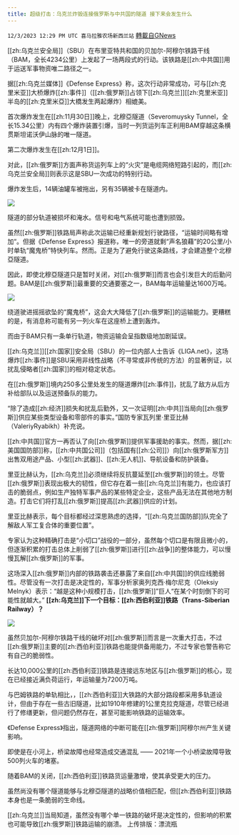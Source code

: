 ```yaml
---
title: 超级打击：乌克兰炸毁连接俄罗斯与中共国的隧道 接下来会发生什么
---
```

`12/3/2023 12:29 PM UTC 喜马拉雅农场新西兰站` [轉載自GNews](https://gnews.org/articles/2065990)

[[zh:乌克兰安全局]]（SBU）在布里亚特共和国的贝加尔\-阿穆尔铁路干线（BAM，全长4234公里）上发起了一场两段式的行动。该铁路是[[zh:中共国]]用于运送军事物资唯二路径之一。

据[[zh:乌克兰媒体]]《Defense Express》称，这次行动非常成功，可与[[zh:克里米亚]]大桥爆炸[[zh:事件]]（[[zh:俄罗斯]]占领下[[zh:乌克兰]][[zh:克里米亚]]半岛的[[zh:克里米亞]]大橋发生两起爆炸）相媲美。

首次爆炸发生在[[zh:11月30日]]晚上，北穆亞隧道（Severomuysky Tunnel，全长15.34公里）内有四个爆炸装置引爆，当时一列货运列车正利用BAM穿越这条横贯斯坦诺沃伊山脉的唯一隧道。

第二次爆炸发生在[[zh:12月1日]]。

对此，[[zh:俄罗斯]]方面声称货运列车上的“火灾”是电缆网络短路引起的，而[[zh:乌克兰安全局]]则表示这是SBU一次成功的特别行动。

爆炸发生后，14辆油罐车被拖出，另有35辆被卡在隧道内。

![](ipfs://QmcD2Bqe86XY2cebZQvUZvGqQ2JkNxuDcwzCiQssSFJ3QS?.png)

隧道的部分轨道被损坏和淹水。信号和电气系统可能也遭到损毁。

虽然[[zh:俄罗斯]]铁路局声称此次运输已经重新规划行驶路径，“运输时间略有增加“。但据《Defense Express》报道称，唯一的旁道就剩“声名狼藉”的20公里/小时单轨“魔鬼桥”特快列车。然而。正是为了避免行驶这条路线，才会建造整个北穆亞隧道。

因此，即使北穆亞隧道只是暂时关闭，对[[zh:俄罗斯]]而言也会引发巨大的后勤问题。BAM是[[zh:俄罗斯]]最重要的交通要塞之一，BAM每年运输量达1600万吨。

![](ipfs://Qmbct7Y7JzyqzGFBctBkdigkkuBvuiRhmpB69ZidGS8nXM?.png)

绕道驶进摇摇欲坠的“魔鬼桥”，这会大大降低了[[zh:俄罗斯]]的运输能力。更糟糕的是，有消息称可能有另一列火车在这座桥上遭到轰炸。

而由于BAM只有一条单行轨道，物资运输会呈指数级地加剧延误。

[[zh:乌克兰]][[zh:国家]]安全局（SBU）的一位内部人士告诉《LIGA.net》，这场爆炸[[zh:事件]]是SBU采用非线性战略（不寻常或非传统的方法）的显著例证，以扰乱侵略者[[zh:国家]]的相对稳定状态。

在[[zh:俄罗斯]]境内250多公里处发生的隧道爆炸[[zh:事件]]，扰乱了敌方从后方补给部队以及运送预备队的能力。

“除了造成[[zh:经济]]损失和扰乱后勤外，又一次证明[[zh:中共]]当局向[[zh:俄罗斯]]供应某些类型设备和零部件的事实。”国防专家瓦列里·里亚比赫（ValeriyRyabikh）补充说。

[[zh:中共国]]官方一再否认了向[[zh:俄罗斯]]提供军事援助的事实。然而，据[[zh:美国国防部]]称，[[zh:中共国公司]]（包括国有[[zh:公司]]）向[[zh:俄罗斯军方]]出售双用途产品、小型[[zh:武器]]、[[zh:无人机]]、导航设备和防护装备。

里亚比赫认为，[[zh:乌克兰]]必须继续将反抗蔓延至[[zh:俄罗斯]]的领土。尽管[[zh:俄罗斯]]表现出极大的韧性，但它存在着一些[[zh:乌克兰]]有能力，也应该打击的脆弱点，例如生产独特军事产品的某些特定企业，这些产品无法在其他地方制造。打击它们将打乱[[zh:俄罗斯]]提高[[zh:武器]]供应的计划。

里亚比赫表示，每个目标都经过深思熟虑的选择，“[[zh:乌克兰国防部]]队完全了解敌人军工复合体的重要位置”。

专家认为这种精确打击是“小切口”战役的一部分，虽然每个切口是有限且微小的，但逐渐积累的打击总体上削弱了[[zh:俄罗斯]]进行[[zh:战争]]的整体能力，可以慢慢瓦解[[zh:俄罗斯]]的军事。

这场深入[[zh:俄罗斯]]内部的铁路袭击还暴露了来自[[zh:中共国]]的供应线脆弱性。尽管没有一次打击是决定性的，军事分析家奥列克西·梅尔尼克（Oleksiy Melnyk）表示：“越是这种小规模打击，[[zh:俄罗斯]]”巨人“在某个时刻倒下的可能性就越大。”
**[[zh:乌克兰]]下一个目标：[[zh:西伯利亚]]铁路（Trans-Siberian Railway）？**

![](ipfs://QmWssFk8HmhRAG9XSnVd15cxSixvNv94MRwwmyshKXE2xV?.png)

虽然贝加尔\-阿穆尔铁路干线的破坏对[[zh:俄罗斯]]而言是一次重大打击，不过[[zh:俄罗斯]]主要的[[zh:西伯利亚]]铁路也能提供备用能力，不过专家也警告称它有自己的脆弱性。

长达10,000公里的[[zh:西伯利亚]]铁路是连接远东地区与[[zh:俄罗斯]]的核心，现在已经接近满负荷运行，年运输量为7200万吨。

与巴姆铁路的单轨相比，，[[zh:西伯利亚]]大铁路的大部分路段都采用多轨道设计，但由于存在一些古旧隧道，比如1910年修建的1公里克拉克隧道，尽管已经进行了修缮更新，但问题仍然存在，甚至可能影响铁路的运输效率。

《Defense Express》指出，隧道网络的中断可能在[[zh:俄罗斯]]阿穆尔州产生关键影响。

即使是在小河上，桥梁故障也经常造成交通混乱 ——  2021年一个小桥梁故障导致500列火车的堵塞。

随着BAM的关闭，[[zh:西伯利亚]]铁路货运量激增，使其承受更大的压力。

虽然尚没有哪个隧道能够与北穆亞隧道的战略价值相匹配，但[[zh:西伯利亚]]铁路本身也是一条脆弱的生命线。

[[zh:乌克兰]]当局知道，虽然没有哪个单一铁路的破坏是决定性的，但影响的积累也可能导致[[zh:俄罗斯]]铁路运输的崩溃。
上传排版：漂流瓶

